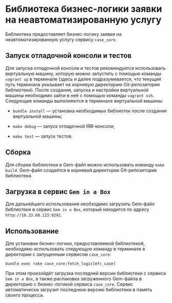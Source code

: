 # Библиотека бизнес-логики заявки на неавтоматизированную услугу

Библиотека предоставляет бизнес-логику заявки на неавтоматизированную услугу
сервису `case_core`.

## Запуск отладочной консоли и тестов

Для запуска отладочной консоли и тестов рекомендуется использовать виртуальную
машину, которую можно запустить с помощью команды `vagrant up` в терминале
(здесь и далее подразумевается, что текущий путь терминала указывает на
корневую директорию Git-репозитория библиотеки). После создания, запуска и
настройки виртуальной машины необходимо зайти в неё с помощью команды
`vagrant ssh`. Следующие команды выполняются в терминале виртуальной машины:

*   `bundle install` — установка необходимых библиотек после создания
    виртуальной машины;

*   `make debug` — запуск отладочной IRB-консоли;

*   `make test` — запуск тестов.

## Сборка

Для сборки библиотеки в Gem-файл можно использовать команду `make build`.
Gem-файл создаётся в корневой директории Git-репозитория библиотеки.

## Загрузка в сервис `Gem in a Box`

Для дальнейшего использования необходимо загрузить Gem-файл библиотеки в сервис
`Gem in a Box`, который находится по адресу `http://10.33.68.123:9292`.

## Использование

Для установки бизнес-логики, предоставляемой библиотекой, необходимо
использовать следующую команду в терминале в директории с запущенным сервисом
`case_core`:

```
bundle exec rake case_core:fetch_logic[mfc_case]
```

При этом произойдёт загрузка последней версии библиотеки с сервиса
`Gem in a Box`, а также распаковка загруженного Gem-файла в директорию с
бизнес-логикой сервиса `case_core`. Сервис автоматически загрузит последнюю
версию библиотеки в память своего процесса.
